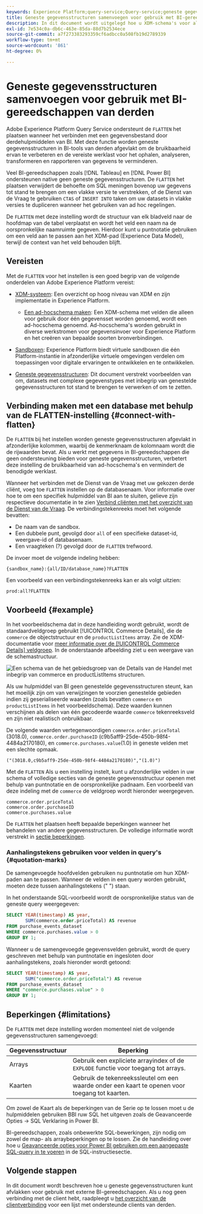 ```yaml
---
keywords: Experience Platform;query-service;Query-service;geneste gegevensstructuren;geneste gegevens;afvlakken;geneste gegevens afvlakken;samenvoegen;
title: Geneste gegevensstructuren samenvoegen voor gebruik met BI-gereedschappen
description: In dit document wordt uitgelegd hoe u XDM-schema's voor alle tabellen en weergaven tijdens een sessie afvlakt wanneer u BI-gereedschappen van derden gebruikt met Query Service.
exl-id: 7e534c0a-db6c-463e-85da-88d7b2534ece
source-git-commit: a7f273383293359cf6adbcc0a508fb19d2789339
workflow-type: tm+mt
source-wordcount: '861'
ht-degree: 0%

---
```


# Geneste gegevensstructuren samenvoegen voor gebruik met BI-gereedschappen van derden

Adobe Experience Platform Query Service ondersteunt de `FLATTEN` het plaatsen wanneer het verbinden met een gegevensbestand door derdehulpmiddelen van BI. Met deze functie worden geneste gegevensstructuren in BI-tools van derden afgevlakt om de bruikbaarheid ervan te verbeteren en de vereiste werklast voor het ophalen, analyseren, transformeren en rapporteren van gegevens te verminderen.

Veel BI-gereedschappen zoals [!DNL Tableau] en [!DNL Power BI] ondersteunen native geen geneste gegevensstructuren. De `FLATTEN` het plaatsen verwijdert de behoefte om SQL meningen bovenop uw gegevens tot stand te brengen om een vlakke versie te verstrekken, of de Dienst van de Vraag te gebruiken `CTAS` of `INSERT INTO` taken om uw datasets in vlakke versies te dupliceren wanneer het gebruiken van ad hoc regelingen.

De `FLATTEN` met deze instelling wordt de structuur van elk bladveld naar de hoofdmap van de tabel verplaatst en wordt het veld een naam na de oorspronkelijke naamruimte gegeven. Hierdoor kunt u puntnotatie gebruiken om een veld aan te passen aan het XDM-pad (Experience Data Model), terwijl de context van het veld behouden blijft.

## Vereisten

Met de `FLATTEN` voor het instellen is een goed begrip van de volgende onderdelen van Adobe Experience Platform vereist:

* [XDM-systeem](../../xdm/home.md): Een overzicht op hoog niveau van XDM en zijn implementatie in Experience Platform.

   * [Een ad-hocschema maken](../../xdm/tutorials/ad-hoc.md): Een XDM-schema met velden die alleen voor gebruik door één gegevensset worden genoemd, wordt een ad-hocschema genoemd. Ad-hocschema&#39;s worden gebruikt in diverse werkstromen voor gegevensinvoer voor Experience Platform en het creëren van bepaalde soorten bronverbindingen.

* [Sandboxen](../../sandboxes/home.md): Experience Platform biedt virtuele sandboxen die één Platform-instantie in afzonderlijke virtuele omgevingen verdelen om toepassingen voor digitale ervaringen te ontwikkelen en te ontwikkelen.

* [Geneste gegevensstructuren](./nested-data-structures.md): Dit document verstrekt voorbeelden van om, datasets met complexe gegevenstypes met inbegrip van genestelde gegevensstructuren tot stand te brengen te verwerken of om te zetten.

## Verbinding maken met een database met behulp van de FLATTEN-instelling {#connect-with-flatten}

De `FLATTEN` bij het instellen worden geneste gegevensstructuren afgevlakt in afzonderlijke kolommen, waarbij de kenmerknaam de kolomnaam wordt die de rijwaarden bevat. Als u werkt met gegevens in BI-gereedschappen die geen ondersteuning bieden voor geneste gegevensstructuren, verbetert deze instelling de bruikbaarheid van ad-hocschema&#39;s en vermindert de benodigde werklast.

Wanneer het verbinden met de Dienst van de Vraag met uw gekozen derde cliënt, voeg toe `FLATTEN` instellen op de databasenaam. Voor informatie over hoe te om een specifiek hulpmiddel van BI aan te sluiten, gelieve zijn respectieve documentatie in te zien [Verbind cliënten met het overzicht van de Dienst van de Vraag](../clients/overview.md). De verbindingstekenreeks moet het volgende bevatten:

* De naam van de sandbox.
* Een dubbele punt, gevolgd door `all` of een specifieke dataset-id, weergave-id of databasenaam.
* Een vraagteken (?) gevolgd door de `FLATTEN` trefwoord.

De invoer moet de volgende indeling hebben:

```terminal
{sandbox_name}:{all/ID/database_name}?FLATTEN
```

Een voorbeeld van een verbindingstekenreeks kan er als volgt uitzien:

```terminal
prod:all?FLATTEN
```

## Voorbeeld {#example}

In het voorbeeldschema dat in deze handleiding wordt gebruikt, wordt de standaardveldgroep gebruikt [!UICONTROL Commerce Details], die de `commerce` de objectstructuur en de `productListItems` array. Zie de XDM-documentatie voor [meer informatie over de [!UICONTROL Commerce Details] veldgroep](../../xdm/field-groups/event/commerce-details.md). In de onderstaande afbeelding ziet u een weergave van de schemastructuur.

![Een schema van de het gebiedsgroep van de Details van de Handel met inbegrip van `commerce` en `productListItems` structuren.](../images/best-practices/flatten-nested-data/commerce-details.png)

Als uw hulpmiddel van BI geen genestelde gegevensstructuren steunt, kan het moeilijk zijn om van verwijzingen te voorzien genestelde gebieden indien zij geserialiseerde waarden (zoals bevatten `commerce` en `productListItems` in het voorbeeldschema). Deze waarden kunnen verschijnen als delen van één gecodeerde waarde `commerce` tekenreeksveld en zijn niet realistisch onbruikbaar.

De volgende waarden vertegenwoordigen `commerce.order.priceTotal` (3018.0), `commerce.order.purchaseID` (c9b5aff9-25de-450b-98f4-4484a2170180), en `commerce.purchases.value`(1.0) in geneste velden met een slechte opmaak.

```terminal
("(3018.0,c9b5aff9-25de-450b-98f4-4484a2170180)","(1.0)")
```

Met de `FLATTEN` Als u een instelling instelt, kunt u afzonderlijke velden in uw schema of volledige secties van de geneste gegevensstructuur openen met behulp van puntnotatie en de oorspronkelijke padnaam. Een voorbeeld van deze indeling met de `commerce` de veldgroep wordt hieronder weergegeven.

```terminal
commerce.order.priceTotal
commerce.order.purchaseID
commerce.purchases.value
```

De `FLATTEN` het plaatsen heeft bepaalde beperkingen wanneer het behandelen van andere gegevensstructuren. De volledige informatie wordt verstrekt in [sectie beperkingen](#limitations).

### Aanhalingstekens gebruiken voor velden in query&#39;s {#quotation-marks}

De samengevoegde hoofdvelden gebruiken nu puntnotatie om hun XDM-paden aan te passen. Wanneer de velden in een query worden gebruikt, moeten deze tussen aanhalingstekens (&quot; &quot;) staan.

In het onderstaande SQL-voorbeeld wordt de oorspronkelijke status van de geneste query weergegeven:

```sql
SELECT YEAR(timestamp) AS year,
       SUM(commerce.order.priceTotal) AS revenue
FROM purchase_events_dataset
WHERE commerce.purchases.value > 0
GROUP BY 1;
```

Wanneer u de samengevoegde gegevensvelden gebruikt, wordt de query geschreven met behulp van puntnotatie en ingesloten door aanhalingstekens, zoals hieronder wordt getoond:

```sql
SELECT YEAR(timestamp) AS year,
       SUM("commerce.order.priceTotal") AS revenue
FROM purchase_events_dataset
WHERE "commerce.purchases.value" > 0
GROUP BY 1;
```

## Beperkingen {#limitations}

De `FLATTEN` met deze instelling worden momenteel niet de volgende gegevensstructuren samengevoegd:

| Gegevensstructuur | Beperking |
|---|---|
| Arrays | Gebruik een expliciete arrayindex of de `EXPLODE` functie voor toegang tot arrays. |
| Kaarten | Gebruik de tekenreekssleutel om een waarde onder een kaart te openen voor toegang tot kaarten. |

Om zowel de Kaart als de beperkingen van de Serie op te lossen moet u de hulpmiddelen gebruiken BBI ruw SQL het uitgeven zoals de Geavanceerde Opties -> SQL Verklaring in Power BI.

BI-gereedschappen, zoals onbewerkte SQL-bewerkingen, zijn nodig om zowel de map- als arraybeperkingen op te lossen. Zie de handleiding over hoe u [Geavanceerde opties voor Power BI gebruiken om een aangepaste SQL-query in te voeren](https://experienceleague.adobe.com/docs/experience-platform/query/clients/power-bi.html#import-tables-using-custom-sql) in de SQL-instructiesectie.

## Volgende stappen

In dit document wordt beschreven hoe u geneste gegevensstructuren kunt afvlakken voor gebruik met externe BI-gereedschappen. Als u nog geen verbinding met de client hebt, raadpleegt u [het overzicht van de clientverbinding](../clients/overview.md) voor een lijst met ondersteunde clients van derden.

